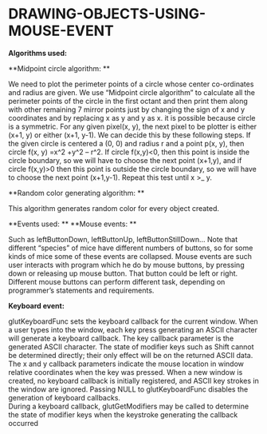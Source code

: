 # DRAWING-OBJECTS-USING-MOUSE-EVENT

**Algorithms used:**

**Midpoint circle algorithm: **

We need to plot the perimeter points of a circle whose center co-ordinates and radius are given.
We use “Midpoint circle algorithm” to calculate all the perimeter points of the circle in the first octant and then print them along with other remaining 7 mirror points just by changing the sign of x and y coordinates and by replacing x as y and y as x. it is possible because circle is a symmetric. 
For any given pixel(x, y), the next pixel to be plotter is either (x+1, y) or either
 (x+1, y-1). We can decide this by these following steps. If the given circle is centered a (0, 0) and radius r and a point p(x, y), then circle
f(x, y) =x^2 +y^2 – r^2.
 If   circle f(x,y)<0, then this point is inside the circle boundary, so we will have to choose the next point (x+1,y), and if   circle f(x,y)>0  then this point is outside the circle boundary, so we will have to choose the next point (x+1,y-1). Repeat this test until x >_ y.  

**Random color generating algorithm: **

This algorithm generates random color for every object created.

**Events used: **
**Mouse events: **

Such as leftButtonDown, leftButtonUp, leftButtonStillDown... Note that different “species” of mice have different numbers of buttons, so for some kinds of mice some of these events are collapsed. Mouse events are such user interacts with program which he do by mouse buttons, by pressing down or releasing up mouse button. That button could be left or right. Different mouse buttons can perform different task, depending on programmer’s statements and requirements.

**Keyboard event:**

glutKeyboardFunc sets the keyboard callback for the current window. When a user types into the window, each key press generating an ASCII character will generate a keyboard callback. The key callback parameter is the generated ASCII character. The state of modifier keys such as Shift cannot be determined directly; their only effect will be on the returned ASCII data. The x and y callback parameters indicate the mouse location in window relative coordinates when the key was pressed. When a new window is created, no keyboard callback is initially registered, and ASCII key strokes in the window are ignored. Passing NULL to glutKeyboardFunc disables the generation of keyboard callbacks.  
During a keyboard callback, glutGetModifiers may be called to determine the state of modifier keys when the keystroke generating the callback occurred
